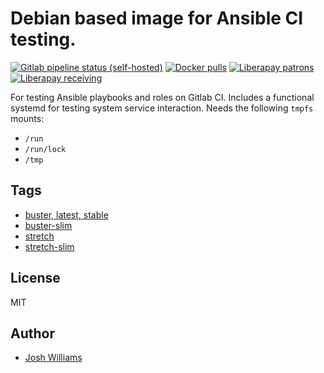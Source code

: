 # Debian based image for Ansible CI testing.
[![Gitlab pipeline status (self-hosted)](https://git.dubzland.net/dubzland/docker-ci-debian/badges/buster-slim/pipeline.svg)](https://git.dubzland.net/dubzland/docker-ci-debian)
[![Docker pulls](https://img.shields.io/docker/pulls/jdubz/docker-ci-debian.svg?maxAge=2592000)](https://hub.docker.com/r/jdubz/docker-ci-debian/)
[![Liberapay patrons](https://img.shields.io/liberapay/patrons/jdubz)](https://liberapay.com/jdubz/donate)
[![Liberapay receiving](https://img.shields.io/liberapay/receives/jdubz)](https://liberapay.com/jdubz/donate)

For testing Ansible playbooks and roles on Gitlab CI. Includes a functional
systemd for testing system service interaction.  Needs the following `tmpfs`
mounts:

* `/run`
* `/run/lock`
* `/tmp`

## Tags

- [buster, latest, stable](https://git.dubzland.net/dubzland/docker-ci-debian/blob/buster/Dockerfile)
- [buster-slim](https://git.dubzland.net/dubzland/docker-ci-debian/blob/buster-slim/Dockerfile)
- [stretch](https://git.dubzland.net/dubzland/docker-ci-debian/blob/stretch/Dockerfile)
- [stretch-slim](https://git.dubzland.net/dubzland/docker-ci-debian/blob/stretch-slim/Dockerfile)

## License

MIT

## Author

* [Josh Williams](https://dubzland.net)
